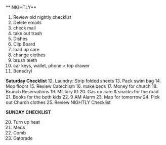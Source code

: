 
** NIGHTLY**
1. Review old nightly checklist
2. Delete emails
3. check mail
4. take out trash
5. Dishes
6. Clip Board
7. load up care
8. change clothes
9. brush teeth
10. car keys, wallet, phone > top drawer
11. Benedryl

**Saturday Checklist**
12. Laundry: Strip folded sheets
13. Pack swim bag
14. Mop floors
15. Review Catechism
16. make beds
17. Money for church
18. Brunch Reservations
19. Military ID
20. Gas up care & snacks for the road
21. Books for the both kids
22. 9 AM Alarm
23. Map for tomorrow
24. Pick out Church clothes 
25. Review NIGHTLY Checklist

**SUNDAY CHECKLIST**

20. Turn up heat
21. Meds
22. Comb
23. Gatorade

